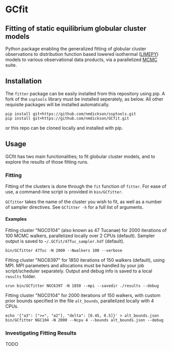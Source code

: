 # GCfit

## Fitting of static equilibrium globular cluster models

Python package enabling the generalized fitting of globular cluster
observations to distribution function based lowered isothermal
([LIMEPY](https://github.com/mgieles/limepy)) models to various observational
data products, via a parallelized [MCMC](https://github.com/dfm/emcee/) suite.

## Installation

The `fitter` package can be easily installed from this repository using pip.
A fork of the `ssptools` library must be installed seperately, as below. All
other requisite packages will be installed automatically.

```
pip install git+https://github.com/nmdickson/ssptools.git
pip install git+https://github.com/nmdickson/GCfit.git
```

or this repo can be cloned locally and installed with pip.

## Usage

GCfit has two main functionalities; to fit globular cluster models, and to
explore the results of those fitting runs.

### Fitting

Fitting of the clusters is done through the `fit` function of `fitter`.
For ease of use, a command-line script is provided in `bin/GCfitter`.

`GCfitter` takes the name of the cluster you wish to fit, as well as a
number of sampler directives. See `GCfitter -h` for a full list of arguments.

#### Examples

Fitting cluster "NGC0104" (also known as 47 Tucanae) for 2000 iterations of 100
MCMC walkers, parallelized locally over 2 CPUs (default). Sampler output is
saved to `~/.GCfit/47Tuc_sampler.hdf` (default).
```
bin/GCfitter 47Tuc -N 2000 --Nwalkers 100 --verbose
```

Fitting cluster "NGC6397" for 1850 iterations of 150 walkers (default), using
MPI. MPI parameters and allocations must be handled by your job
script/scheduler separately. Output and debug info is saved to a local `results`
folder.
```
srun bin/GCfitter NGC6397 -N 1850 --mpi --savedir ./results --debug
```

Fitting cluster "NGC0104" for 2000 iterations of 150 walkers, with custom prior
bounds specified in the file `alt_bounds`, parallelized locally with 4 CPUs.
```
echo '{"a3": [">=", "a2"], "delta": [0.45, 0.5]}' > alt_bounds.json
bin/GCfitter NGC104 -N 2000 --Ncpu 4 --bounds alt_bounds.json --debug
```

### Investigating Fitting Results

TODO